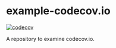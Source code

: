# example-codecov.io

[![codecov](https://codecov.io/gh/miyajan/example-codecov.io/branch/master/graph/badge.svg)](https://codecov.io/gh/miyajan/example-codecov.io)

A repository to examine codecov.io.
